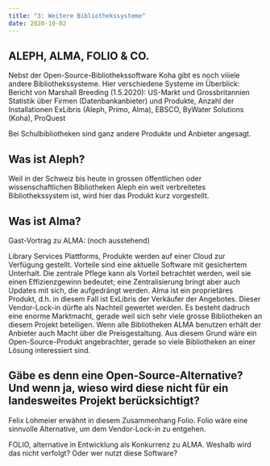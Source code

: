 ```yaml
---
title: "3: Weitere Bibliothekssysteme"
date: 2020-10-02
---
```



## ALEPH, ALMA, FOLIO & CO.
Nebst der Open-Source-Bibliothekssoftware Koha gibt es noch viiiele andere Bibliothekssysteme. 
Hier verschiedene Systeme im Überblick:
Bericht von Marshall Breeding (1.5.2020):
US-Markt und Grossbritannien Statistik über Firmen (Datenbankanbieter) und Produkte, Anzahl der Installationen
ExLibris (Aleph, Primo, Alma), EBSCO, ByWater Solutions (Koha), ProQuest

Bei Schulbibliotheken sind ganz andere Produkte und Anbieter angesagt.

## Was ist Aleph?
Weil in der Schweiz bis heute in grossen öffentlichen oder wissenschaftlichen Bibliotheken Aleph ein weit verbreitetes Bibliothekssystem ist, wird hier das Produkt kurz vorgestellt.


## Was ist Alma?
Gast-Vortrag zu ALMA: (noch ausstehend)

Library Services Plattforms, Produkte werden auf einer Cloud zur Verfügung gestellt. Vorteile sind eine aktuelle Software mit gesichertem Unterhalt. Die zentrale Pflege kann als Vorteil betrachtet werden, weil sie einen Effizienzgewinn bedeutet; eine Zentralisierung bringt aber auch Updates mit sich, die aufgedrängt werden. Alma ist ein proprietäres Produkt, d.h. in diesem Fall ist ExLibris der Verkäufer der Angebotes. Dieser Vendor-Lock-in dürfte als Nachteil gewertet werden. Es besteht dadruch eine enorme Marktmacht, gerade weil sich sehr viele grosse Bibliotheken an diesem Projekt beteiligen. Wenn alle Bibliotheken ALMA benutzen erhält der Anbieter auch Macht über die Preisgestaltung. Aus diesem Grund wäre ein Open-Source-Produkt angebrachter, gerade so viele Bibliotheken an einer Lösung interessiert sind. 

## Gäbe es denn eine Open-Source-Alternative? Und wenn ja, wieso wird diese nicht für ein landesweites Projekt berücksichtigt?
Felix Lohmeier erwähnt in diesem Zusammenhang Folio. Folio wäre eine sinnvolle Alternative, um dem Vendor-Lock-in zu entgehen.

FOLIO, alternative in Entwicklung als Konkurrenz zu ALMA. Weshalb wird das nicht verfolgt? Oder wer nutzt diese Software?

